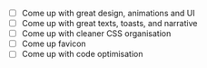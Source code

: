 - [ ] Come up with great design, animations and UI
- [ ] Come up with great texts, toasts, and narrative
- [ ] Come up with cleaner CSS organisation
- [ ] Come up favicon
- [ ] Come up with code optimisation